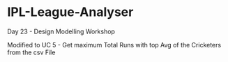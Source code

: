 # IPL-League-Analyser
Day 23 - Design Modelling Workshop

Modified to UC 5 - Get maximum Total Runs with top Avg of the Cricketers from the csv File
